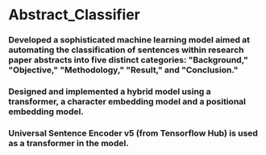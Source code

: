 # Abstract_Classifier
### Developed a sophisticated machine learning model aimed at automating the classification of sentences within research paper abstracts into five distinct categories: "Background," "Objective," "Methodology," "Result," and "Conclusion."
### Designed and implemented a hybrid model using a transformer, a character embedding model and a positional embedding model.
### Universal Sentence Encoder v5 (from Tensorflow Hub) is used as a transformer in the model.
